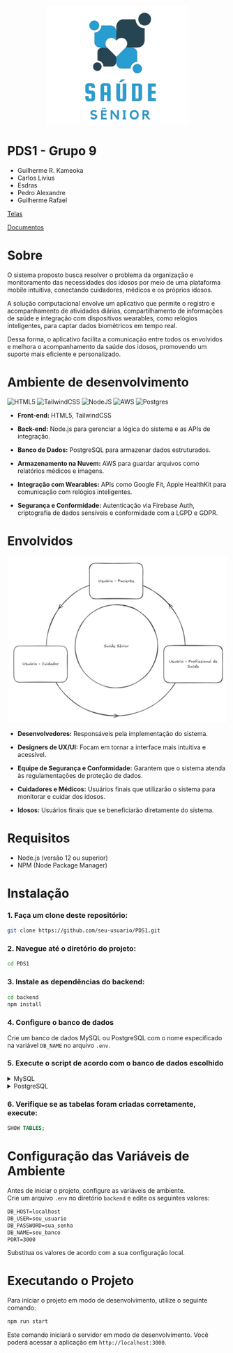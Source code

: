 <div  align=center>
<img src="./assets/Logo sem fundo.png">
</div>

# PDS1 - Grupo 9
- Guilherme R. Kameoka  
- Carlos Livius  
- Esdras  
- Pedro Alexandre  
- Guilherme Rafael  

[Telas](https://www.figma.com/design/xOfVNmNg7hMd7MRAj29pjU/IHC?node-id=6-0&m=dev&t=f4OE9q94xtLv6NHp-1)
  
[Documentos](https://ufubr-my.sharepoint.com/:w:/g/personal/guilherme_cerqueira_ufu_br/ET1Nuk7voaZEl4WjN0I6fIgBzidfA1-Ss762blLxvqqlHg?e=0UtQPx)

  
# Sobre
O sistema proposto busca resolver o problema da organização e monitoramento das necessidades dos idosos por meio de uma plataforma mobile intuitiva, conectando cuidadores, médicos e os próprios idosos.    

A solução computacional envolve um aplicativo que permite o registro e acompanhamento de atividades diárias, compartilhamento de informações de saúde e integração com dispositivos wearables, como relógios inteligentes, para captar dados biométricos em tempo real. 

Dessa forma, o aplicativo facilita a comunicação entre todos os envolvidos e melhora o acompanhamento da saúde dos idosos, promovendo um suporte mais eficiente e personalizado. 

# Ambiente de desenvolvimento

![HTML5](https://img.shields.io/badge/html5-%23E34F26.svg?style=for-the-badge&logo=html5&logoColor=white)
![TailwindCSS](https://img.shields.io/badge/tailwindcss-%2338B2AC.svg?style=for-the-badge&logo=tailwind-css&logoColor=white)
![NodeJS](https://img.shields.io/badge/node.js-6DA55F?style=for-the-badge&logo=node.js&logoColor=white)
![AWS](https://img.shields.io/badge/AWS-%23FF9900.svg?style=for-the-badge&logo=amazon-aws&logoColor=white)
![Postgres](https://img.shields.io/badge/postgres-%23316192.svg?style=for-the-badge&logo=postgresql&logoColor=white)

<!-- <img src="./assets/visao geral.png">   -->

- **Front-end:** HTML5, TailwindCSS

- **Back-end:** Node.js para gerenciar a lógica do sistema e as APIs de integração. 

- **Banco de Dados:** PostgreSQL para armazenar dados estruturados. 

- **Armazenamento na Nuvem:** AWS para guardar arquivos como relatórios médicos e imagens. 

- **Integração com Wearables:** APIs como Google Fit, Apple HealthKit para comunicação com relógios inteligentes. 

- **Segurança e Conformidade:** Autenticação via Firebase Auth, criptografia de dados sensíveis e conformidade com a LGPD e GDPR. 


# Envolvidos 

<img src="./assets/envolvidos.png">  

- **Desenvolvedores:** Responsáveis pela implementação do sistema. 

- **Designers de UX/UI:** Focam em tornar a interface mais intuitiva e acessível. 

- **Equipe de Segurança e Conformidade:** Garantem que o sistema atenda às regulamentações de proteção de dados. 

- **Cuidadores  e Médicos:** Usuários finais que utilizarão o sistema para monitorar e cuidar dos idosos. 

- **Idosos:** Usuários finais que se beneficiarão diretamente do sistema.


# Requisitos

- Node.js (versão 12 ou superior)
- NPM (Node Package Manager)

# Instalação

### 1. Faça um clone deste repositório:

```sh
git clone https://github.com/seu-usuario/PDS1.git
```

### 2. Navegue até o diretório do projeto:

```sh
cd PDS1
```

### 3. Instale as dependências do backend:

```sh
cd backend
npm install
```

### 4. Configure o banco de dados

Crie um banco de dados MySQL ou PostgreSQL com o nome especificado na variável `DB_NAME` no arquivo `.env`.

### 5. Execute o script de acordo com o banco de dados escolhido

<details>
<summary>MySQL</summary>

```sh
mysql -u seu_usuario -p seu_banco < backend/database/schema.sql
```

</details>

<details>
<summary>PostgreSQL</summary>

```sh
psql -U seu_usuario -d seu_banco -f backend/database/schema.sql
```

</details>

### 6. Verifique se as tabelas foram criadas corretamente, execute:

```sql
SHOW TABLES;
```


# Configuração das Variáveis de Ambiente

Antes de iniciar o projeto, configure as variáveis de ambiente.  
Crie um arquivo `.env` no diretório `backend` e edite os seguintes valores:

```env
DB_HOST=localhost
DB_USER=seu_usuario
DB_PASSWORD=sua_senha
DB_NAME=seu_banco
PORT=3000
```

Substitua os valores de acordo com a sua configuração local.

# Executando o Projeto

Para iniciar o projeto em modo de desenvolvimento, utilize o seguinte comando:

```sh
npm run start
```

Este comando iniciará o servidor em modo de desenvolvimento. Você poderá acessar a aplicação em `http://localhost:3000`.
